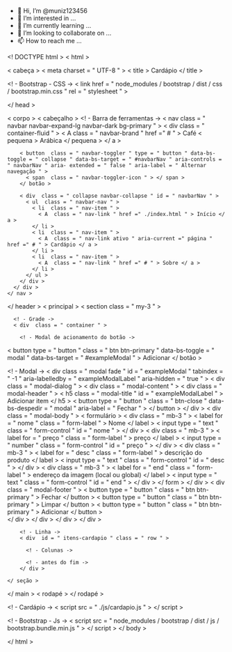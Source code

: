 - 👋 Hi, I’m @muniz123456
- 👀 I’m interested in ...
- 🌱 I’m currently learning ...
- 💞️ I’m looking to collaborate on ...
- 📫 How to reach me ...

<!---
muniz123456/muniz123456 is a ✨ special ✨ repository because its `README.md` (this file) appears on your GitHub profile.
You can click the Preview link to take a look at your changes.
--->
<! DOCTYPE html >
< html >

< cabeça >
  < meta  charset = " UTF-8 " >
  < title > Cardápio </ title >

  <! - Bootstrap - CSS ->
  < link  href = " node_modules / bootstrap / dist / css / bootstrap.min.css " rel = " stylesheet " >

</ head >

< corpo >
  < cabeçalho >
    <! - Barra de ferramentas ->
    < nav  class = " navbar navbar-expand-lg navbar-dark bg-primary " >
      < div  class = " container-fluid " >
        < A  class = " navbar-brand " href =" # " >
          Café
          < pequena > Arábica </ pequena >
        </ a >

        < button  class = " navbar-toggler " type = " button " data-bs-toggle = " collapse " data-bs-target = " #navbarNav " aria-controls = " navbarNav " aria- extended = " false " aria-label = " Alternar navegação " >
          < span  class = " navbar-toggler-icon " > </ span >
        </ botão >

        < div  class = " collapse navbar-collapse " id = " navbarNav " >
          < ul  class = " navbar-nav " >
            < li  class = " nav-item " >
              < A  class = " nav-link " href =" ./index.html " > Início </ a >
            </ li >
            < li  class = " nav-item " >
              < A  class = " nav-link ativo " aria-current =" página " href =" # " > Cardápio </ a >
            </ li >
            < li  class = " nav-item " >
              < A  class = " nav-link " href =" # " > Sobre </ a >
            </ li >
          </ ul >
        </ div >
      </ div >
    </ nav >

  </ header >
  < principal >
    < section  class = " my-3 " >

      <! - Grade ->
      < div  class = " container " >

        <! - Modal de acionamento do botão ->
< button  type = " button " class = " btn btn-primary " data-bs-toggle = " modal " data-bs-target = " #exampleModal " >
    Adicionar
  </ botão >
  
  <! - Modal ->
  < div  class = " modal fade " id = " exampleModal " tabindex = " -1 " aria-labelledby = " exampleModalLabel " aria-hidden = " true " >
    < div  class = " modal-dialog " >
      < div  class = " modal-content " >
        < div  class = " modal-header " >
          < h5  class = " modal-title " id = " exampleModalLabel " > Adicionar item </ h5 >
          < button  type = " button " class = " btn-close " data-bs-despedir = " modal " aria-label = " Fechar " > </ button >
        </ div >
        < div  class = " modal-body " >
          < formulário >
            < div  class = " mb-3 " >
              < label  for = " nome " class = " form-label " > Nome </ label >
              < input  type = " text " class = " form-control " id = " nome " >
            </ div >
            < div  class = " mb-3 " >
              < label  for = " preço " class = " form-label " > preço </ label >
              < input  type = " number " class = " form-control " id = " preço " >
            </ div >
            < div  class = " mb-3 " >
              < label  for = " desc " class = " form-label " > descrição do produto </ label >
              < input  type = " text " class = " form-control " id = " desc " >
            </ div >
            < div  class = " mb-3 " >
              < label  for = " end " class = " form-label " > endereço da imagem (local ou global) </ label >
              < input  type = " text " class = " form-control " id = " end " >
            </ div >
          </ form >
        </ div >
        < div  class = " modal-footer " >
          < button  type = " button " class = " btn btn-primary " > Fechar </ button >
          < button  type = " button " class = " btn btn-primary " > Limpar </ button >
          < button  type = " button " class = " btn btn-primary " > Adicionar </ button >  
        </ div >
      </ div >
    </ div >
  </ div >

        <! - Linha ->
        < div  id = " itens-cardapio " class = " row " >

          <! - Colunas ->

          <! - antes do fim ->
        </ div >

    </ seção >

  </ main >
  < rodapé > </ rodapé >

  <! - Cardápio ->
  < script  src = " ./js/cardapio.js " > </ script >

  <! - Bootstrap - Js ->
  < script  src = " node_modules / bootstrap / dist / js / bootstrap.bundle.min.js " > </ script >
</ body >

</ html >

